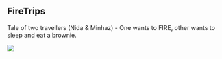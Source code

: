 ## FireTrips
Tale of two travellers (Nida & Minhaz) - One wants to FIRE, other wants to sleep and eat a brownie.

![](https://wallpaperaccess.com/full/1486231.jpg)
